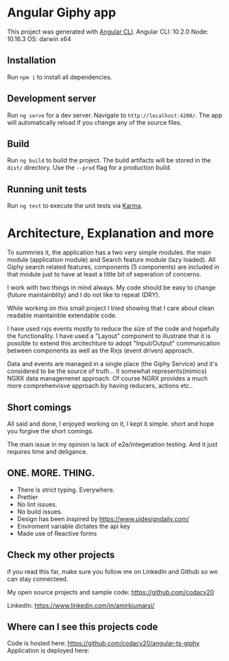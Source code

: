 # Angular Giphy app

This project was generated with [Angular CLI](https://github.com/angular/angular-cli).
Angular CLI: 10.2.0
Node: 10.16.3
OS: darwin x64

## Installation

Run `npm i` to install all dependencies.

## Development server

Run `ng serve` for a dev server. Navigate to `http://localhost:4200/`. The app will automatically reload if you change any of the source files.

## Build

Run `ng build` to build the project. The build artifacts will be stored in the `dist/` directory. Use the `--prod` flag for a production build.

## Running unit tests

Run `ng test` to execute the unit tests via [Karma](https://karma-runner.github.io).

# Architecture, Explanation and more
To summries it, the application has a two very simple modules. the main module (application module) and Search feature module (lazy loaded). All Giphy search related features, components (5 components) are included in that module just to have at least a little bit of seperation of concerns.

I work with two things in mind always. My code should be easy to change (future maintainblity) and I do not like to repeat (DRY).

While working on this small project I tried showing that I care about clean readable maintainble extendable code. 

I have used rxjs events mostly to reduce the size of the code and hopefully the functionality. I have used a "Layout" component to illustrate that it is possible to extend this arcitechture to adopt "Input/Output" communication between components as well as the Rxjs (event driven) approach.

Data and events are managed in a single place (the Giphy Service) and it's considered to be the source of truth... it somewhat represents(mimics) NGRX data managemenet approach. Of course NGRX provides a much more comprehenvisve approach by having reducers, actions etc..

## Short comings
All said and done, I enjoyed working on it, I kept it simple. short and hope you forgive the short comings.

The main issue in my opinion is lack of e2e/integeration testing. And it just requires time and deligance.

## ONE. MORE. THING.
- There is strict typing. Everywhere.
- Prettier
- No lint issues.
- No build issues.
- Design has been inspired by https://www.uidesigndaily.com/
- Enviroment variable dictates the api key
- Made use of Reactive forms


## Check my other projects
if you read this far, make sure you follow me on LinkedIn and Github so we can stay connecteed.

My open source projects and sample code: https://github.com/codacy20


LinkedIn: https://www.linkedin.com/in/amirkiumarsi/


## Where can I see this projects code
Code is hosted here: https://github.com/codacy20/angular-ts-giphy
Application is deployed here: 
